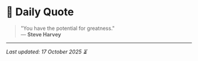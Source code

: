 # 📜 Daily Quote

> "You have the potential for greatness."  
> — **Steve Harvey**

---

_Last updated: 17 October 2025 ⏳_
